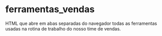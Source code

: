 # ferramentas_vendas
HTML que abre em abas separadas do navegador todas as ferramentas usadas na rotina de trabalho do nosso time de vendas.
